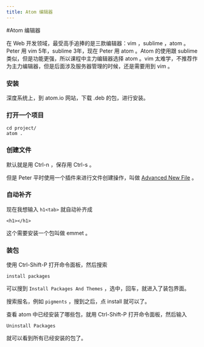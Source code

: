 ```yaml
---
title: Atom 编辑器
---
```


#Atom 编辑器

在 Web 开发领域，最受高手追捧的是三款编辑器：vim ，sublime ，atom 。Peter 用 vim 5年，sublime 3年，现在 Peter 用 atom 。Atom 的使用跟 sublime 类似，但是功能更强，所以课程中主力编辑器选择 atom 。vim 太难学，不推荐作为主力编辑器，但是后面涉及服务器管理的时候，还是需要用到 vim 。

### 安装

深度系统上，到 atom.io 网站，下载 .deb 的包，进行安装。

### 打开一个项目

```
cd project/
atom .
```

### 创建文件

默认就是用 Ctrl-n ，保存用 Ctrl-s 。

但是 Peter 平时使用一个插件来进行文件创建操作，叫做 [Advanced New File](https://atom.io/packages/advanced-open-file) 。

### 自动补齐

现在我想输入 `h1<tab>` 就自动补齐成

```
<h1></h1>
```

这个需要安装一个包叫做 emmet 。

### 装包

使用 Ctrl-Shift-P 打开命令面板，然后搜索

```
install packages
```

可以搜到 `Install Packages And Themes` ，选中，回车，就进入了装包界面。

搜索报名，例如 `pigments` ，搜到之后，点 install 就可以了。

查看 atom 中已经安装了哪些包，就用 Ctrl-Shift-P 打开命令面板，然后输入

```
Uninstall Packages
```

就可以看到所有已经安装的包了。